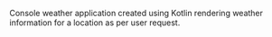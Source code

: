 Console weather application created using Kotlin rendering weather information for a location as per user request.
